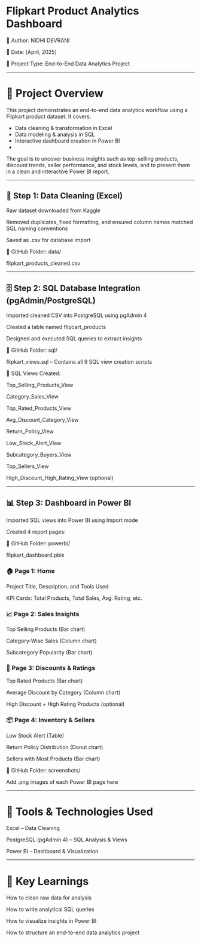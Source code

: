 # **Flipkart Product Analytics Dashboard**

👤 Author: NIDHI DEVRANI

📅 Date: [April, 2025]

📁 Project Type: End-to-End Data Analytics Project

---
# 📌 **Project Overview**

This project demonstrates an end-to-end data analytics workflow using a Flipkart product dataset. It covers:

* Data cleaning & transformation in Excel
* Data modeling & analysis in SQL
* Interactive dashboard creation in Power BI
* 
The goal is to uncover business insights such as top-selling products, discount trends, seller performance, and stock levels, and to present them in a clean and interactive Power BI report.

---
## 🧹 **Step 1: Data Cleaning (Excel)**

Raw dataset downloaded from Kaggle

Removed duplicates, fixed formatting, and ensured column names matched SQL naming conventions

Saved as .csv for database import

📁 GitHub Folder: data/

flipkart_products_cleaned.csv

---
## 🗄️ **Step 2: SQL Database Integration (pgAdmin/PostgreSQL)**

Imported cleaned CSV into PostgreSQL using pgAdmin 4

Created a table named flipcart_products

Designed and executed SQL queries to extract insights

📁 GitHub Folder: sql/

flipkart_views.sql – Contains all 9 SQL view creation scripts

🔎 SQL Views Created:

Top_Selling_Products_View

Category_Sales_View

Top_Rated_Products_View

Avg_Discount_Category_View

Return_Policy_View

Low_Stock_Alert_View

Subcategory_Buyers_View

Top_Sellers_View

High_Discount_High_Rating_View (optional)

---
## 📊 **Step 3: Dashboard in Power BI**

Imported SQL views into Power BI using Import mode

Created 4 report pages:

📁 GitHub Folder: powerbi/

flipkart_dashboard.pbix

### 🏠 Page 1: Home

Project Title, Description, and Tools Used

KPI Cards: Total Products, Total Sales, Avg. Rating, etc.

### 📈 Page 2: Sales Insights

Top Selling Products (Bar chart)

Category-Wise Sales (Column chart)

Subcategory Popularity (Bar chart)

### 💸 Page 3: Discounts & Ratings

Top Rated Products (Bar chart)

Average Discount by Category (Column chart)

High Discount + High Rating Products (optional)

### 📦 Page 4: Inventory & Sellers

Low Stock Alert (Table)

Return Policy Distribution (Donut chart)

Sellers with Most Products (Bar chart)

📁 GitHub Folder: screenshots/

Add .png images of each Power BI page here

---
# 📌 **Tools & Technologies Used**

Excel – Data Cleaning

PostgreSQL (pgAdmin 4) – SQL Analysis & Views

Power BI – Dashboard & Visualization

---
# 📝 **Key Learnings**

How to clean raw data for analysis

How to write analytical SQL queries

How to visualize insights in Power BI

How to structure an end-to-end data analytics project

